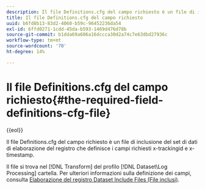 ```yaml
---
description: Il file Definitions.cfg del campo richiesto è un file di inclusione del set di dati di elaborazione del registro che definisce i campi richiesti x-trackingid e x-timestamp.
title: Il file Definitions.cfg del campo richiesto
uuid: b6fd8b13-83d2-4060-b59c-96452236da54
exl-id: 6ffd0271-1cdd-45da-b593-1469d476d78b
source-git-commit: b1dda69a606a16dccca30d2a74c7e63dbd27936c
workflow-type: tm+mt
source-wordcount: '70'
ht-degree: 14%

---
```


# Il file Definitions.cfg del campo richiesto{#the-required-field-definitions-cfg-file}

{{eol}}

Il file Definitions.cfg del campo richiesto è un file di inclusione del set di dati di elaborazione del registro che definisce i campi richiesti x-trackingid e x-timestamp.

Il file si trova nel [!DNL Transform] del profilo [!DNL Dataset\Log Processing] cartella. Per ulteriori informazioni sulla definizione dei campi, consulta [Elaborazione del registro Dataset Include Files (File inclusi)](../../../../home/c-dataset-const-proc/c-dataset-inc-files/c-types-dataset-inc-files/c-log-proc-dataset-inc-files/c-log-proc-dataset-inc-files.md#concept-999475a22519432e98844622ca95b6ab).
